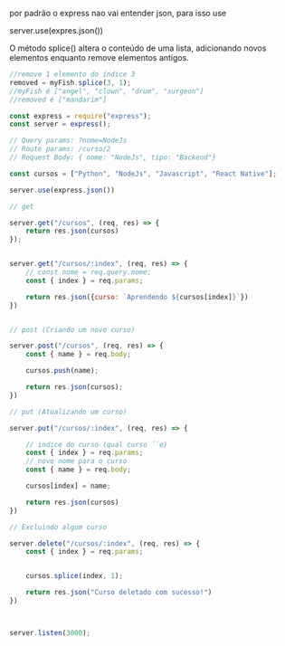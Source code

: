 por padrão o express nao vai entender json, para isso use

server.use(expres.json())


O método splice() altera o conteúdo de uma lista, adicionando novos elementos enquanto remove elementos antigos.

```javascript
//remove 1 elemento do índice 3
removed = myFish.splice(3, 1);
//myFish é ["angel", "clown", "drum", "surgeon"]
//removed é ["mandarim"]
```

```javascript
const express = require("express");
const server = express();

// Query params: ?nome=NodeJs
// Route params: /curso/2
// Request Body: { nome: "NodeJs", tipo: "Backend"}

const cursos = ["Python", "NodeJs", "Javascript", "React Native"];

server.use(express.json())

// get

server.get("/cursos", (req, res) => {
    return res.json(cursos)
});


server.get("/cursos/:index", (req, res) => {
    // const nome = req.query.nome;
    const { index } = req.params;

    return res.json({curso: `Aprendendo ${cursos[index]}`})
})


// post (Criando um novo curso)

server.post("/cursos", (req, res) => {
    const { name } = req.body;

    cursos.push(name);

    return res.json(cursos);
})

// put (Atualizando um curso)

server.put("/cursos/:index", (req, res) => {

    // indice do curso (qual curso ´´e)
    const { index } = req.params;
    // novo nome para o curso 
    const { name } = req.body;

    cursos[index] = name;

    return res.json(cursos) 
})

// Excluindo algum curso

server.delete("/cursos/:index", (req, res) => {
    const { index } = req.params;


    cursos.splice(index, 1);

    return res.json("Curso deletado com sucesso!")
})



server.listen(3000);


```